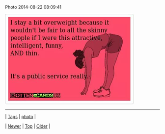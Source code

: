 <!--
title: Photo 2014-08-22 08
date: 2020-06-28T15:27:00.372Z
tags: photo
-->


Photo 2014-08-22 08:09:41

![](95445527048-0.jpg)

<!--BOTTOM-POST-NAVIGATION-->
---

| [Tags](tags.md) | [photo](tag-photo.md) |

| [Newer](95441967182.md) | [Top](index.md) | [Older](95541075214.md) |